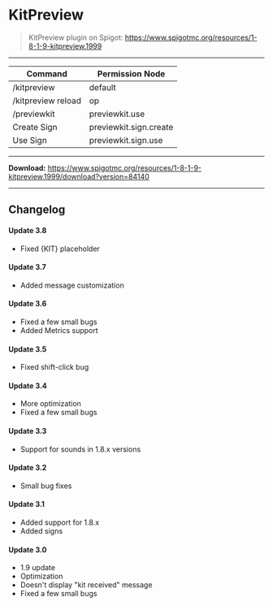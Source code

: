 # KitPreview
> KitPreview plugin on Spigot: https://www.spigotmc.org/resources/1-8-1-9-kitpreview.1999

___

| Command            | Permission Node |
| ---                | ---             |
| /kitpreview        | default         |
| /kitpreview reload | op              |
| /previewkit        | previewkit.use  |
| Create Sign        | previewkit.sign.create  |
| Use Sign           | previewkit.sign.use  |

___

**Download:** https://www.spigotmc.org/resources/1-8-1-9-kitpreview.1999/download?version=84140

___

## Changelog 

#### Update 3.8
- Fixed {KIT} placeholder

#### Update 3.7
- Added message customization

#### Update 3.6
- Fixed a few small bugs
- Added Metrics support

#### Update 3.5
- Fixed shift-click bug

#### Update 3.4
- More optimization
- Fixed a few small bugs

#### Update 3.3
- Support for sounds in 1.8.x versions

#### Update 3.2
- Small bug fixes

#### Update 3.1
- Added support for 1.8.x
- Added signs

#### Update 3.0
- 1.9 update
- Optimization
- Doesn't display "kit received" message
- Fixed a few small bugs
